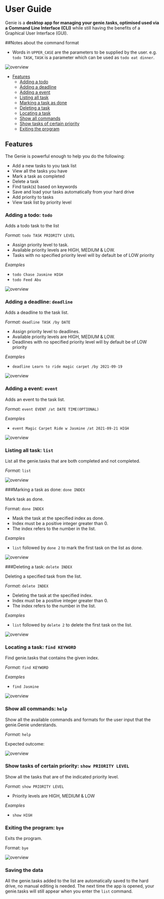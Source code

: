# User Guide


Genie is a **desktop app for managing your genie.tasks, optimised used via a Command Line Interface (CLI)** while 
still having the benefits of a Graphical User Interface (GUI).





##Notes about the command format

* Words in ```UPPER_CASE``` are the parameters to be supplied by the user.
  e.g. ```todo TASK```, ```TASK``` is a parameter which can be used as ```todo eat dinner```.
  

![overview](images/main.png)

* [Features](#features)
  * [Adding a todo](#adding-a-todo-todo)
  * [Adding a deadline](#adding-a-deadline-deadline)
  * [Adding a event](#adding-a-event-event)
  * [Listing all task](#listing-all-task-list)
  * [Marking a task as done](#marking-a-task-as-done-done-index)
  * [Deleting a task](#deleting-a-task-delete-index)
  * [Locating a task](#locating-a-task-find-keyword)
  * [Show all commands](#show-all-commands-help)
  * [Show tasks of certain priority](#show-tasks-of-certain-priority-show-priority-level)
  * [Exiting the program](#exiting-the-program-bye)
  
  

## Features

The Genie is powerful enough to help you do the following: 

* Add a new tasks to you task list
* View all the tasks you have
* Mark a task as completed
* Delete a task
* Find task(s) based on keywords
* Save and load your tasks automatically from your hard drive
* Add priority to tasks
* View task list by priority level

[comment]: <> (## Usage )

### Adding a todo: ```todo```
Adds a todo task to the list

*Format:* ```todo TASK PRIORITY LEVEL```

* Assign priority level to task.
* Available priority levels are HIGH, MEDIUM & LOW.
* Tasks with no specified priority level will by default be of LOW priority

*Examples*

* ```todo Chase Jasmine HIGH```
* ```todo Feed Abu```

![overview](images/todo.png)

### Adding a deadline: ```deadline```

Adds a deadline to the task list.

*Format:* ```deadline TASK /by DATE```

* Assign priority level to deadlines.
* Available priority levels are HIGH, MEDIUM & LOW.
* Deadlines with no specified priority level will by default be of LOW priority


*Examples*

* ```deadline Learn to ride magic carpet /by 2021-09-19```

![overview](images/deadline.png)

### Adding a event: ```event```

Adds an event to the task list.

*Format:* ```event EVENT /at DATE TIME(OPTIONAL)```

*Examples*

* ```event Magic Carpet Ride w Jasmine /at 2021-09-21 HIGH```

![overview](images/event.png)

### Listing all task: ```list```

List all the genie.tasks that are both completed and not completed.

*Format:* ```list```

![overview](images/list.png)

###Marking a task as done: ```done INDEX```

Mark task as done.

Format: ```done INDEX```

* Mask the task at the specified index as done.
* Index must be a positive integer greater than 0. 
* The index refers to the number in the list.

*Examples*

* ```list``` followed by ```done 2``` to mark the first task on the list as done.

![overview](images/list.png)

###Deleting a task: ```delete INDEX```

Deleting a specified task from the list.

*Format:* ```delete INDEX```

* Deleting the task at the specified index.
* Index must be a positive integer greater than 0.
* The index refers to the number in the list.

*Examples*

* ```list``` followed by ```delete 2``` to delete the first task on the list.

![overview](images/delete.png)

### Locating a task: ```find KEYWORD```

Find genie.tasks that contains the given index.

*Format:* ```find KEYWORD```

*Examples*

* ```find Jasmine``` 

![overview](images/find.png)

### Show all commands: ```help```

Show all the available commands and formats for the user input that the genie.Genie understands.

*Format:* ```help```

Expected outcome: 

![overview](images/help.png)

### Show tasks of certain priority: ```show PRIORITY LEVEL```

Show all the tasks that are of the indicated priority level.

*Format:* ```show PRIORITY LEVEL```
* Priority levels are HIGH, MEDIUM & LOW

*Examples*

* ```show HIGH```


### Exiting the program: ```bye```

Exits the program.

Format: ```bye```

![overview](images/bye.png)


### Saving the data

All the genie.tasks added to the list are automatically saved to the hard drive, 
no manual editing is needed. The next time the app is opened, your genie.tasks 
will still appear when you enter the ```list``` command.
